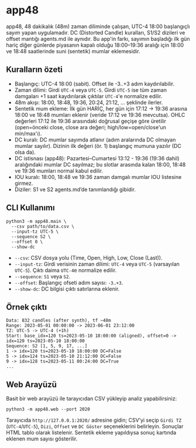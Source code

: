 # app48

app48, 48 dakikalık (48m) zaman diliminde çalışan, UTC-4 18:00 başlangıçlı sayım yapan uygulamadır. DC (Distorted Candle) kuralları, S1/S2 dizileri ve offset mantığı agents.md ile aynıdır. Bu app'in farkı, sayımın başladığı ilk gün hariç diğer günlerde piyasanın kapalı olduğu 18:00–19:36 aralığı için 18:00 ve 18:48 saatlerinde suni (sentetik) mumlar eklemesidir.

## Kuralların özeti
- Başlangıç: UTC-4 18:00 (sabit). Offset ile -3..+3 adım kaydırılabilir.
- Zaman dilimi: Girdi `UTC-4` veya `UTC-5`. Girdi `UTC-5` ise tüm zaman damgaları +1 saat kaydırılarak çıktılar `UTC-4`'e normalize edilir.
- 48m akışı: 18:00, 18:48, 19:36, 20:24, 21:12, ... şeklinde ilerler.
- Sentetik mum ekleme: İlk gün HARİÇ, her gün için 17:12 -> 19:36 arasına 18:00 ve 18:48 mumları eklenir (veride 17:12 ve 19:36 mevcutsa). OHLC değerleri 17:12 ile 19:36 arasındaki doğrusal geçişe göre üretilir (open=önceki close, close ara değeri; high/low=open/close'un min/max'ı).
- DC kuralı: DC mumlar sayımda atlanır (adım aralarında DC olmayan mumlar sayılır). Dizinin ilk değeri (ör. 1) başlangıç mumuna yazılır (DC olsa da).
- DC istisnası (app48): Pazartesi–Cumartesi 13:12 - 19:36 (19:36 dahil) aralığındaki mumlar DC sayılmaz; bu slotlar arasında kalan 18:00, 18:48 ve 19:36 mumları normal kabul edilir.
- IOU kuralı: 18:00, 18:48 ve 19:36 zaman damgalı mumlar IOU listesine girmez.
- Diziler: S1 ve S2 agents.md’de tanımlandığı gibidir.

## CLI Kullanımı
```
python3 -m app48.main \
  --csv path/to/data.csv \
  --input-tz UTC-5 \
  --sequence S2 \
  --offset 0 \
  --show-dc
```

- `--csv`: CSV dosya yolu (Time, Open, High, Low, Close (Last)).
- `--input-tz`: Girdi verisinin zaman dilimi: `UTC-4` veya `UTC-5` (varsayılan `UTC-5`). Çıktı daima `UTC-4`e normalize edilir.
- `--sequence`: `S1` veya `S2`.
- `--offset`: Başlangıç ofseti adım sayısı: `-3`..`+3`.
- `--show-dc`: DC bilgisi çıktı satırlarına eklenir.

## Örnek çıktı
```
Data: 832 candles (after synth), tf ~48m
Range: 2023-05-01 00:00:00 -> 2023-06-01 23:12:00
TZ: UTC-5 -> UTC-4 (+1h)
Start: base_idx=120 ts=2023-05-10 18:00:00 (aligned), offset=0 -> idx=120 ts=2023-05-10 18:00:00
Sequence: S2 [1, 5, 9, 17, ...]
1 -> idx=120 ts=2023-05-10 18:00:00 DC=False
5 -> idx=124 ts=2023-05-10 21:12:00 DC=False
9 -> idx=128 ts=2023-05-11 00:24:00 DC=True
...
```

## Web Arayüzü

Basit bir web arayüzü ile tarayıcıdan CSV yükleyip analiz yapabilirsiniz:

```
python3 -m app48.web --port 2020
```

Tarayıcıda `http://127.0.0.1:2020/` adresine gidin; CSV’yi seçip `Girdi TZ` (`UTC-4`/`UTC-5`), `Dizi`, `Offset` ve `DC Göster` seçeneklerini belirleyin. Sonuçlar HTML tablo olarak listelenir. Sentetik ekleme yapıldıysa sonuç kartında eklenen mum sayısı gösterilir.
